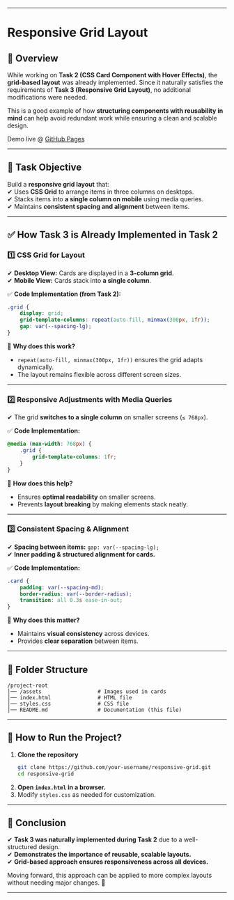 
---

# **Responsive Grid Layout**  

## **📌 Overview**  
While working on **Task 2 (CSS Card Component with Hover Effects)**, the **grid-based layout** was already implemented. Since it naturally satisfies the requirements of **Task 3 (Responsive Grid Layout)**, no additional modifications were needed.  

This is a good example of how **structuring components with reusability in mind** can help avoid redundant work while ensuring a clean and scalable design.  

Demo live @ [GitHub Pages](https://ssr-04.github.io/Presedio-PreInternship/HTML_CSS/task-3/index.html) 

---

## **🎯 Task Objective**  
Build a **responsive grid layout** that:  
✔ Uses **CSS Grid** to arrange items in three columns on desktops.  
✔ Stacks items into **a single column on mobile** using media queries.  
✔ Maintains **consistent spacing and alignment** between items.  

---

## **✅ How Task 3 is Already Implemented in Task 2**  

### **1️⃣ CSS Grid for Layout**  
✔ **Desktop View:** Cards are displayed in a **3-column grid**.  
✔ **Mobile View:** Cards stack into **a single column**.  

✅ **Code Implementation (from Task 2):**  
```css
.grid {
    display: grid;
    grid-template-columns: repeat(auto-fill, minmax(300px, 1fr));
    gap: var(--spacing-lg);
}
```
📌 **Why does this work?**  
- `repeat(auto-fill, minmax(300px, 1fr))` ensures the grid adapts dynamically.  
- The layout remains flexible across different screen sizes.  

---

### **2️⃣ Responsive Adjustments with Media Queries**  
✔ The grid **switches to a single column** on smaller screens (`≤ 768px`).  

✅ **Code Implementation:**  
```css
@media (max-width: 768px) {
    .grid {
        grid-template-columns: 1fr;
    }
}
```
📌 **How does this help?**  
- Ensures **optimal readability** on smaller screens.  
- Prevents **layout breaking** by making elements stack neatly.  

---

### **3️⃣ Consistent Spacing & Alignment**  
✔ **Spacing between items:** `gap: var(--spacing-lg);`  
✔ **Inner padding & structured alignment for cards.**  

✅ **Code Implementation:**  
```css
.card {
    padding: var(--spacing-md);
    border-radius: var(--border-radius);
    transition: all 0.3s ease-in-out;
}
```
📌 **Why does this matter?**  
- Maintains **visual consistency** across devices.  
- Provides **clear separation** between items.  

---

## **📂 Folder Structure**  
```
/project-root
│── /assets                  # Images used in cards
│── index.html               # HTML file
│── styles.css               # CSS file
│── README.md                # Documentation (this file)
```

---

## **🚀 How to Run the Project?**  
1. **Clone the repository**  
   ```bash
   git clone https://github.com/your-username/responsive-grid.git
   cd responsive-grid
   ```
2. **Open `index.html` in a browser.**  
3. Modify `styles.css` as needed for customization.  

---

## **📌 Conclusion**  
✔ **Task 3 was naturally implemented during Task 2** due to a well-structured design.  
✔ **Demonstrates the importance of reusable, scalable layouts.**  
✔ **Grid-based approach ensures responsiveness across all devices.**  

Moving forward, this approach can be applied to more complex layouts without needing major changes. 🚀  

---